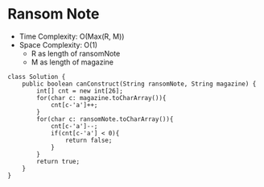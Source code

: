 # Ransom Note

- Time Complexity: O(Max(R, M))
- Space Complexity: O(1)
  - R as length of ransomNote
  - M as length of magazine

```
class Solution {
    public boolean canConstruct(String ransomNote, String magazine) {
        int[] cnt = new int[26];
        for(char c: magazine.toCharArray()){
            cnt[c-'a']++;
        }
        for(char c: ransomNote.toCharArray()){
            cnt[c-'a']--;
            if(cnt[c-'a'] < 0){
                return false;
            }
        }
        return true;
    }
}
```
